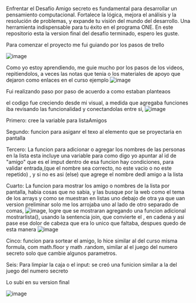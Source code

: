 Enfrentar el Desafío Amigo secreto es fundamental para desarrollar un pensamiento computacional. Fortalece la lógica, mejora el análisis y la resolución de problemas, y expande tu visión del mundo del desarrollo. Una herramienta indispensable para tu éxito en el programa ONE.
En este repositorio esta la version final del desafio terminado, espero les guste.

Para comenzar el proyecto me fui guiando por los pasos de trello 

![image](https://github.com/user-attachments/assets/d8adb4e5-5803-4982-9405-083648244086)

Como yo estoy aprendiendo, me guie mucho por los pasos de los videos, repitiendolos, a veces las notas que tenia o los materiales de apoyo que dejaron como enlaces en el curso ejemplo ![image](https://github.com/user-attachments/assets/160c46da-a816-4afc-937b-cf8dfb5d9672)


Fui realizando paso por paso de acuerdo a como estaban planteaos

el codigo fue creciendo desde mi visual, a medida que agregaba funciones iba revisando las funcionalidad y conectandolas entre si, ![image](https://github.com/user-attachments/assets/2f97a116-53fa-42e8-b359-af6f41293f5b)

Primero: cree la variable para listaAmigos 

Segundo: funcion para asiganr el texo al elemento que se proyectaria en pantalla

Tercero: La funcion para adicionar o agregar los nombres de las personas en la lista esta incluye una variable para como digo yo apuntar al id de "amigo" que es el imput 
 dentro de esa funcion hay condiciones, para validar entrada,(que el nombre sea correcto, no este vacio o no este repetido) , y si no es asi (else) que agrege el nombre dedl amigo a la lista

Cuarto: La funcion para mostrar los amigo o nombres de la lista por pantalla, habia cosas que no sabia, y las busque por la web como el tema de los arrays y como se muestran en listas uno debajo de otra ya que uan version preliminar solo me los arrojaba uno al lado de otro separado de comas, ![image](https://github.com/user-attachments/assets/20b79c19-93a7-4efb-9149-047fa5183762), logre que se mostraran agregando una funcion adicional mostrarlista(), usando la sentencia join, que convierte el , en cadena y asi pase ese dolor de cabeza que era lo unico que faltaba, despues quedo de esta manera ![image](https://github.com/user-attachments/assets/4acff332-2312-4ff4-87f0-62764c1e4cb7)


Cinco: funcion para sortear el amigo, lo hice similar al del curso misma formula, com math.floor y math .random, similar al el juego del numero secreto solo que cambie algunos parametros.

Seis: Para limpiar la caja o el input: se creó una funicion similar a la del juego del numero secreto

Lo subi en su version final

![image](https://github.com/user-attachments/assets/8d5fcdcc-d051-4c7c-9b91-a23d4121256d)



